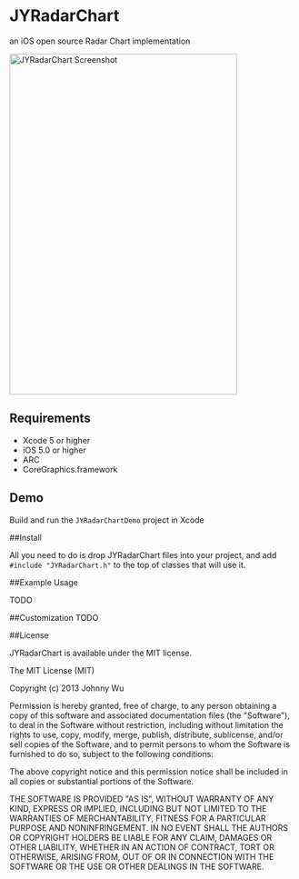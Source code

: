 JYRadarChart
============

an iOS open source Radar Chart implementation


<img src="https://github.com/johnnywjy/JYRadarChart/blob/master/screenshots/screenshot_1.png" alt="JYRadarChart Screenshot" width="400" height="600" />


## Requirements
* Xcode 5 or higher
* iOS 5.0 or higher
* ARC
* CoreGraphics.framework

## Demo

Build and run the `JYRadarChartDemo` project in Xcode



##Install




All you need to do is drop JYRadarChart files into your project, and add `#include "JYRadarChart.h"` to the top of classes that will use it.


##Example Usage

TODO


##Customization
TODO


##License

JYRadarChart is available under the MIT license.

The MIT License (MIT)

Copyright (c) 2013 Johnny Wu

Permission is hereby granted, free of charge, to any person obtaining a copy of
this software and associated documentation files (the "Software"), to deal in
the Software without restriction, including without limitation the rights to
use, copy, modify, merge, publish, distribute, sublicense, and/or sell copies of
the Software, and to permit persons to whom the Software is furnished to do so,
subject to the following conditions:

The above copyright notice and this permission notice shall be included in all
copies or substantial portions of the Software.

THE SOFTWARE IS PROVIDED "AS IS", WITHOUT WARRANTY OF ANY KIND, EXPRESS OR
IMPLIED, INCLUDING BUT NOT LIMITED TO THE WARRANTIES OF MERCHANTABILITY, FITNESS
FOR A PARTICULAR PURPOSE AND NONINFRINGEMENT. IN NO EVENT SHALL THE AUTHORS OR
COPYRIGHT HOLDERS BE LIABLE FOR ANY CLAIM, DAMAGES OR OTHER LIABILITY, WHETHER
IN AN ACTION OF CONTRACT, TORT OR OTHERWISE, ARISING FROM, OUT OF OR IN
CONNECTION WITH THE SOFTWARE OR THE USE OR OTHER DEALINGS IN THE SOFTWARE.